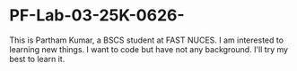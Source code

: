 # PF-Lab-03-25K-0626-
This is Partham Kumar, a BSCS student at FAST NUCES. I am interested to learning new things. I want to code but have not any background. I'll try my best to learn it. 

